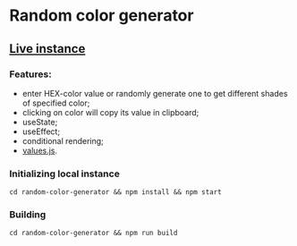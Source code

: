 # Random color generator

## [Live instance](https://jam-random-color-gen.netlify.app/)

### Features:

- enter HEX-color value or randomly generate one to get different shades of specified color;
- clicking on color will copy its value in clipboard;
- useState;
- useEffect;
- conditional rendering;
- [values.js](https://github.com/noeldelgado/values.js).

### Initializing local instance

```
cd random-color-generator && npm install && npm start
```

### Building

```
cd random-color-generator && npm run build
```
